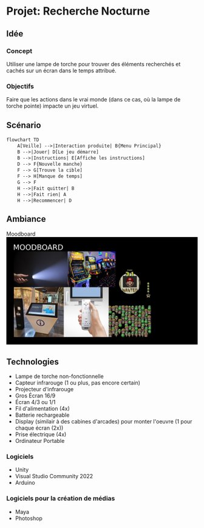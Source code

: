 # Projet: Recherche Nocturne
## Idée
### Concept
Utiliser une lampe de torche pour trouver des éléments recherchés et cachés sur un écran dans le temps attribué.

### Objectifs
Faire que les actions dans le vrai monde (dans ce cas, où la lampe de torche pointe) impacte un jeu virtuel.

## Scénario
```mermaid
flowchart TD
    A[Veille] -->|Interaction produite| B{Menu Principal}
    B -->|Jouer| D[Le jeu démarre]
    B -->|Instructions| E[Affiche les instructions]
    D --> F{Nouvelle manche}
    F --> G[Trouve la cible]
    F --> H[Manque de temps]
    G --> F
    H -->|Fait quitter| B
    H -->|Fait rien| A
    H -->|Recommencer| D
```

## Ambiance
Moodboard
![Image du moodboard](./assets/moodboardFlashMyLight.jpg)

## Technologies
- Lampe de torche non-fonctionnelle
- Capteur infrarouge (1 ou plus, pas encore certain)
- Projecteur d'infrarouge
- Gros Écran 16/9
- Écran 4/3 ou 1/1
- Fil d'alimentation (4x)
- Batterie rechargeable
- Display (similair à des cabines d'arcades) pour monter l'oeuvre (1 pour chaque écran (2x))
- Prise électrique (4x)
- Ordinateur Portable

### Logiciels
- Unity
- Visual Studio Community 2022
- Arduino

### Logiciels pour la création de médias
- Maya
- Photoshop
